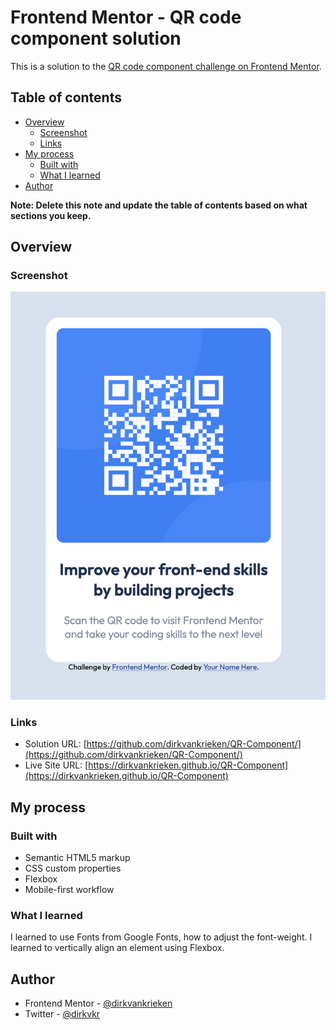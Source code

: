 # Frontend Mentor - QR code component solution

This is a solution to the [QR code component challenge on Frontend Mentor](https://www.frontendmentor.io/challenges/qr-code-component-iux_sIO_H). 

## Table of contents

- [Overview](#overview)
  - [Screenshot](#screenshot)
  - [Links](#links)
- [My process](#my-process)
  - [Built with](#built-with)
  - [What I learned](#what-i-learned)
- [Author](#author)


**Note: Delete this note and update the table of contents based on what sections you keep.**

## Overview

### Screenshot

![](./images/screenshot.png)

### Links

- Solution URL: [https://github.com/dirkvankrieken/QR-Component/](https://github.com/dirkvankrieken/QR-Component/)
- Live Site URL: [https://dirkvankrieken.github.io/QR-Component](https://dirkvankrieken.github.io/QR-Component)

## My process

### Built with

- Semantic HTML5 markup
- CSS custom properties
- Flexbox
- Mobile-first workflow

### What I learned

I learned to use Fonts from Google Fonts, how to adjust the font-weight. 
I learned to vertically align an element using Flexbox.

## Author


- Frontend Mentor - [@dirkvankrieken](https://www.frontendmentor.io/profile/dirkvankrieken)
- Twitter - [@dirkvkr](https://www.twitter.com/dirkvkr)

